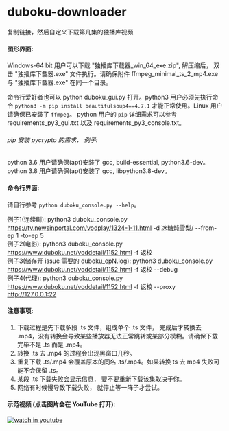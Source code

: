 # duboku-downloader
复制链接，然后自定义下载第几集的独播库视频

#### 图形界面:
Windows-64 bit 用户可以下载 "独播库下载器_win_64_exe.zip", 解压缩后， 双击 "独播库下载器.exe" 文件执行。请确保附件 ffmpeg_minimal_ts_2_mp4.exe 与 "独播库下载器.exe" 在同一个目录。 

命令行爱好者也可以 python duboku_gui.py 打开。python3 用户必须先执行命令 `python3 -m pip install beautifulsoup4==4.7.1` 才能正常使用。Linux 用户请确保已安装了 `ffmpeg`。 python 用户的 `pip` 详细需求可以参考 requirements_py3_gui.txt 以及 requirements_py3_console.txt。

###### pip 安装 pycrypto 的需求， 例子:
python 3.6 用户请确保(apt)安装了 gcc, build-essential, python3.6-dev。  
python 3.8 用户请确保(apt)安装了 gcc, libpython3.8-dev。  

#### 命令行界面:
请自行参考 `python duboku_console.py --help`。  

例子1(连续剧): python3 duboku_console.py https://tv.newsinportal.com/vodplay/1324-1-11.html -d 冰糖炖雪梨/ --from-ep 1 -to-ep 5  
例子2(电影): python3 duboku_console.py https://www.duboku.net/voddetail/1152.html -f 返校  
例子3(储存开 issue 需要的 duboku_epN.log): python3 duboku_console.py https://www.duboku.net/voddetail/1152.html -f 返校 --debug   
例子4(代理): python3 duboku_console.py https://www.duboku.net/voddetail/1152.html -f 返校 --proxy http://127.0.0.1:22

#### 注意事项:

1. 下载过程是先下载多段 .ts 文件，组成单个 .ts 文件， 完成后才转换去 .mp4，没有转换会导致某些播放器无法正常跳转或某部分模糊。请确保下载完毕不是 .ts 而是 .mp4。
2. 转换 .ts 去 .mp4 的过程会出现黑窗口几秒。
3. 重复下载 .ts/.mp4 会覆盖原本的同名 .ts/.mp4。如果转换 ts 去 mp4 失败可能不会保留 .ts。
4. 某段 .ts 下载失败会显示信息， 要不要重新下载该集取决于你。
5. 网络有时候慢导致下载失败， 就停止等一阵子才尝试。 

#### 示范视频 (点击图片会在 YouTube 打开):

[![watch in youtube](https://i.ytimg.com/vi/eejUgl7Ku8E/hqdefault.jpg)](https://www.youtube.com/watch?v=eejUgl7Ku8E "独播库下载器")


